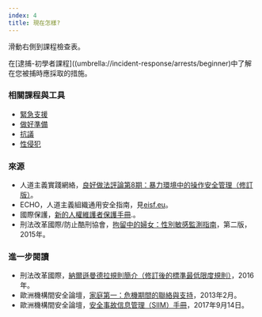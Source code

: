 ```yaml
---
index: 4
title: 現在怎樣?
---
```

滑動右側到課程檢查表。

在[逮捕-初學者課程]((umbrella://incident-response/arrests/beginner)中了解在您被捕時應採取的措施。

### 相關課程與工具

*   [緊急支援](umbrella://emergency-support)
*  [做好準備](umbrella://travel/preparation)
*   [抗議](umbrella://work/protests/advanced)
* [性侵犯](umbrella://incident-response/sexual-assault/expert)

### 來源

*   人道主義實踐網絡，[良好做法評論第8期：暴力環境中的操作安全管理（修訂版）](http://odihpn.org/wp-content/uploads/2010/11/GPR_8_revised2.pdf)。
*   ECHO，人道主義組織通用安全指南，見[eisf.eu](https://www.eisf.eu/library/generic-security-guide-for-humanitarian-organisations/)。
*   國際保護，[新的人權維護者保護手冊](https://www.protectioninternational.org/en/node/1106).。
*   刑法改革國際/防止酷刑協會，[拘留中的婦女：性別敏感監測指南](https://www.apt.ch/content/files_res/thematic-paper-2_women-in-detention-en.pdf)，第二版，2015年。

### 進一步閱讀

*   刑法改革國際，[納爾遜曼德拉規則簡介（修訂後的標準最低限度規則）](https://www.penalreform.org/resource/short-guide-to-the-nelson-mandela-rules/)，2016年。
*   歐洲機構間安全論壇，[家庭第一：危機期間的聯絡與支持](https://www.eisf.eu/wp-content/uploads/2013/02/1141-Davidson-2013-Family-First-Liaison-and-Support-During-a-Crisis-2.pdf)，2013年2月。
*   歐洲機構間安全論壇，[安全事故信息管理（SIIM）手冊](https://www.eisf.eu/library/security-incident-information-management-handbook/)，2017年9月14日。